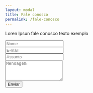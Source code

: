 ```yaml
---
layout: modal
title: Fale conosco
permalink: /fale-conosco
---
```


<p class="mt-2 mb-4">
  Loren Ipsun fale conosco texto exemplo
</p>
<div class="mt-3 px-5">
  <form action="{{ '/fale-conosco-erro' | relative_url }}">
    <div class="form">
      <div class="row">
        <div class="input-group col-6 mb-3 px-0">
          <input type="text" class="col form-control shadow-none ml-3 mr-2" required placeholder="Nome"/>
        </div>
        <div class="input-group col-6 mb-3 px-0">
          <input type="email" class="col form-control shadow-none mr-3" required placeholder="E-mail"/>
        </div>
      </div>
      <div class="input-group pb-2">
        <input Type="url" class="form-control" placeholder="Assunto">
      </div>
      <div>
        <div class="input-group col-12 mb-3 px-0">
          <textarea class="col form-control shadow-none" required placeholder="Mensagem" rows="4"></textarea>
        </div>
        <div class="d-flex justify-content-end">
          <div class="input-group mb-3 px-0 w-25">
            <input type="Submit" class="col form-control btn" required value="Enviar"/>
          </div>
        </div>
      </div>
    </div>
  </form>
</div>